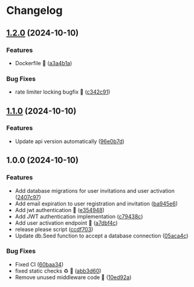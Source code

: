 # Changelog

## [1.2.0](https://github.com/karokojnr/GoBuzz/compare/v1.1.0...v1.2.0) (2024-10-10)


### Features

* Dockerfile :whale: ([a3a4b1a](https://github.com/karokojnr/GoBuzz/commit/a3a4b1aaa4ea03a19aaa8346af1b71970c5327dc))


### Bug Fixes

* rate limiter locking bugfix :bug: ([c342c91](https://github.com/karokojnr/GoBuzz/commit/c342c91fad43dfb60ecc6f50b084c58993751666))

## [1.1.0](https://github.com/karokojnr/GoBuzz/compare/v1.0.0...v1.1.0) (2024-10-10)


### Features

* Update api version automatically ([96e0b7d](https://github.com/karokojnr/GoBuzz/commit/96e0b7d96614124d1cd81fe0ce9b2bbf3803573c))

## 1.0.0 (2024-10-10)


### Features

* Add database migrations for user invitations and user activation ([2407c97](https://github.com/karokojnr/GoBuzz/commit/2407c972e332f24c091296f5cf21b5b5429d4f6c))
* Add email expiration to user registration and invitation ([ba945e6](https://github.com/karokojnr/GoBuzz/commit/ba945e6f2aa3578f5cc1ea8f145d56ac257b3167))
* Add jwt authentication :key: ([e354948](https://github.com/karokojnr/GoBuzz/commit/e354948e5cb8fdccf9b60ebca2d0b0b3a5ee64c7))
* Add JWT authentication implementation ([c79438c](https://github.com/karokojnr/GoBuzz/commit/c79438c5aa5732f3b7947b123614b21cee0e0acf))
* Add user activation endpoint :tada: ([a7dbf4c](https://github.com/karokojnr/GoBuzz/commit/a7dbf4cc4cfe9cc26550ca914be9c4fc977e353c))
* release please script ([ccdf703](https://github.com/karokojnr/GoBuzz/commit/ccdf703dc2ac9fd678cfb446f13c9b5259e181c5))
* Update db.Seed function to accept a database connection ([05aca4c](https://github.com/karokojnr/GoBuzz/commit/05aca4c9e3b7dc30093d1144c931934cb0bd2b16))


### Bug Fixes

* Fixed CI ([60baa34](https://github.com/karokojnr/GoBuzz/commit/60baa34a656e41db9a1b511ca69442dba0211aa9))
* fixed static checks :recycle: :bug: ([abb3d60](https://github.com/karokojnr/GoBuzz/commit/abb3d6081baa9c08c0d679d5a5692e91dffad88d))
* Remove unused middleware code :bug: ([10ed92a](https://github.com/karokojnr/GoBuzz/commit/10ed92a7669d4e27af0691b84088bfc6d60341c3))
